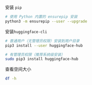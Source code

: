 安装 `pip`

```bash
# 使用 Python 内置的 ensurepip 安装
python3 -m ensurepip --user --upgrade
```

安装`huggingface-cli`

```bash
# 普通用户（无管理员权限）安装到用户目录
pip3 install --user huggingface-hub

# 有管理员权限（推荐系统级安装）
sudo pip3 install huggingface-hub
```

查看空间大小

```bash
df -h
```

